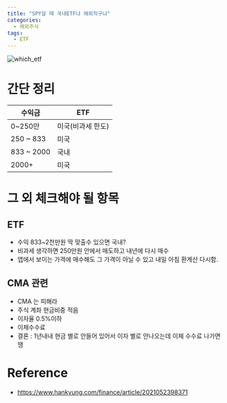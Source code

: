 ```yaml
---
title: "SPY살 때 국내ETF냐 해외직구냐"
categories:
  - 해외주식
tags:
  - ETF
---
```


![which_etf](https://img.hankyung.com/photo/202105/AA.26429072.1.jpg)



# 간단 정리

수익금|ETF
---|---
0~250만 | 미국(비과세 한도)
250 ~ 833 | 미국
833 ~ 2000 |국내
2000+ | 미국


# 그 외 체크해야 될 항목

## ETF
- 수익 833~2천만원 딱 맞출수 있으면 국내?
- 비과세 생각하면 250만원 안에서 매도하고 내년에 다시 매수
- 앱에서 보이는 가격에 매수해도 그 가격이 아닐 수 있고 내일 아침 환계산 다시함.

## CMA 관련

- CMA 는 피해라 
- 주식 계좌 현금비중 적음
- 이자율 0.5%이하
- 이체수수료
- 결론 : 1년내내 현금 별로 안들어 있어서 이자 별로 안나오는데 이체 수수료 나가면 땡

# Reference 
 - https://www.hankyung.com/finance/article/2021052398371 

